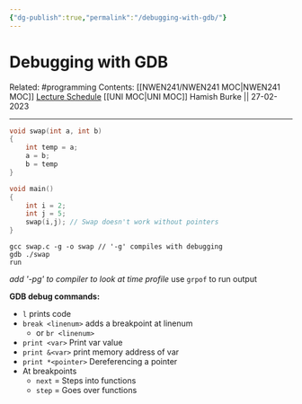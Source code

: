 ```yaml
---
{"dg-publish":true,"permalink":"/debugging-with-gdb/"}
---
```



# Debugging with GDB

Related: #programming 
Contents: [[NWEN241/NWEN241 MOC\|NWEN241 MOC]]
[Lecture Schedule](https://ecs.wgtn.ac.nz/Courses/NWEN241_2023T1/LectureSchedule)
[[UNI MOC\|UNI MOC]]
Hamish Burke || 27-02-2023
***

```C
void swap(int a, int b)
{
	int temp = a;
	a = b;
	b = temp
}

void main()
{
	int i = 2;
	int j = 5;
	swap(i,j); // Swap doesn't work without pointers
}
```

```shell
gcc swap.c -g -o swap // '-g' compiles with debugging
gdb ./swap
run
```

*add '-pg' to compiler to look at time profile*
	use `grpof` to run output

**GDB  debug commands:**
- `l` prints code
- `break <linenum>` adds a breakpoint at linenum
	- or `br <linenum>`
- `print <var>` Print var value
- `print &<var>` print memory address of var
- `print *<pointer>` Dereferencing a pointer
- At breakpoints
	- `next` = Steps into functions
	- `step` = Goes over functions




